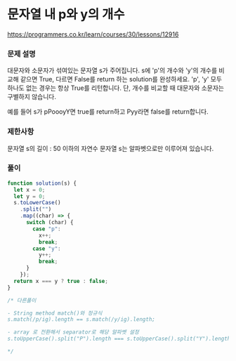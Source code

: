 # 문자열 내 p와 y의 개수

https://programmers.co.kr/learn/courses/30/lessons/12916

### 문제 설명

대문자와 소문자가 섞여있는 문자열 s가 주어집니다. s에 'p'의 개수와 'y'의 개수를 비교해 같으면 True, 다르면 False를 return 하는 solution를 완성하세요. 'p', 'y' 모두 하나도 없는 경우는 항상 True를 리턴합니다. 단, 개수를 비교할 때 대문자와 소문자는 구별하지 않습니다.

예를 들어 s가 pPoooyY면 true를 return하고 Pyy라면 false를 return합니다.

### 제한사항

문자열 s의 길이 : 50 이하의 자연수
문자열 s는 알파벳으로만 이루어져 있습니다.

### 풀이

```js
function solution(s) {
  let x = 0;
  let y = 0;
  s.toLowerCase()
    .split("")
    .map((char) => {
      switch (char) {
        case "p":
          x++;
          break;
        case "y":
          y++;
          break;
      }
    });
  return x === y ? true : false;
}

/* 다른풀이

- String method match()와 정규식
s.match(/p/ig).length == s.match(/y/ig).length;

- array 로 전환해서 separator로 해당 알파벳 설정
s.toUpperCase().split("P").length === s.toUpperCase().split("Y").length;

*/
```
